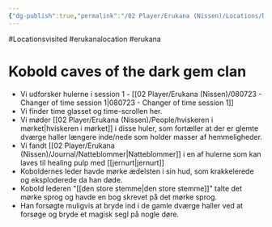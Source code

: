 ```yaml
---
{"dg-publish":true,"permalink":"/02 Player/Erukana (Nissen)/Locations/Dark Gem Kobold clan caves/"}
---
```


#Locationsvisited #erukanalocation #erukana 

# Kobold caves of the dark gem clan 

- Vi udforsker hulerne i session 1 - [[02 Player/Erukana (Nissen)/080723 - Changer of time session 1\|080723 - Changer of time session 1]]
- Vi finder time glasset og time-scrollen her. 
- Vi møder [[02 Player/Erukana (Nissen)/People/hviskeren i mørket\|hviskeren i mørket]] i disse huler, som fortæller at der er glemte dværge haller længere inde/nede som holder masser af hemmeligheder.
- Vi fandt [[02 Player/Erukana (Nissen)/Journal/Natteblommer\|Natteblommer]] i en af hulerne som kan laves til healing pulp med [[jernurt\|jernurt]] 
- Koboldernes leder havde mørke ædelsten i sin hud, som krakkelerede og eksploderede da han døde.
- Kobold lederen "[[den store stemme\|den store stemme]]" talte det mørke sprog og havde en bog skrevet på det mørke sprog.
- Han forsøgte muligvis at bryde ind i de gamle dværge haller ved at forsøge og bryde et magisk segl på nogle døre.
